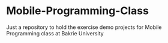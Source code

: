 # Mobile-Programming-Class
Just a repository to hold the exercise demo projects for Mobile Programming class at Bakrie University
